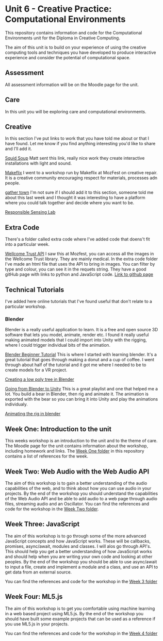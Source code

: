 # Unit 6 - Creative Practice: Computational Environments
This repository contains information and code for the Computational Environments unit for the Diploma in Creative Computing.

The aim of this unit is to build on your experience of using the creative computing tools and techniques you have developed to produce interactive experience and consider the potential of computational space.

## Assessment
All assessment information will be on the Moodle page for the unit.

## Care
In this unit you will be exploring care and computational environments.

## Creative
In this section I've put links to work that you have told me about or that I have found. Let me know if you find anything interesting you'd like to share and I'll add it.

[Squid Soup](https://www.squidsoup.org/)
Matt sent this link, really nice work they create interactive installations with light and sound.

[Makeflix](https://www.makeflix.org/)
I went to a workshop run by Makeflix at MozFest on creative repair. It is a creative community encouraging respect for materials, processes adn people.

[gather town](https://gather.town/i/r6ExxTtM) I'm not sure if I should add it to this section, someone told me about this last week and I thought it was interesting to have a platform where you could talk together and decide where you want to be.

[Responsible Sensing Lab](https://www.ams-institute.org/urban-challenges/urban-data-intelligence/responsible-sensing-lab/)

## Extra Code
There's a folder called extra code where I've added code that doens't fit into a particular week. 

[Wellcome Trust API](https://developers.wellcomecollection.org/)
I saw this at Mozfest, you can access all the images in the Wellcome Trust library. They are mainly medical. In the extra code folder I've made an html file that uses the API to bring in images. You can filter by type and colour, you can see it in the requets string. They have a good gitHub page with links to python and JavaScript code. [Link to github page](https://github.com/wellcomecollection/mozfest)

## Technical Tutorials
I've added here online tutorials that I've found useful that don't relate to a particular workshop. 

### Blender
Blender is a really useful application to learn. It is a free and open source 3D software that lets you model, animate, render etc. I found it really useful making animated models that I could import into Unity with the rigging, where I could trigger individual bits of the animation.

[Blender Beginner Tutorial](https://www.youtube.com/watch?v=TPrnSACiTJ4)
This is where I started with learning blender. It's a great tutorial that goes through making a donut and a cup of coffee. I went through about half of the tutorial and it got me where I needed to be to create models for a VR project.

[Creating a low poly tree in Blender](https://www.youtube.com/watch?v=wB0VgyN8tOw)

[Going from Blender to Unity](https://www.youtube.com/watch?v=B31fb5efsM4&list=PLA6Gf0nq2Gh4AVFeqUL7xUfoxASM6izh5) This is a great playlist and one that helped me a lot. You build a bear in Blender, then rig and animate it. The animation is exported with the bear so you can bring it into Unity and play the animations individualy.

[Animating the rig in blender](https://www.youtube.com/watch?v=weMes839wlc)

## Week One: Introduction to the unit
This weeks workshop is an introduction to the unit and to the theme of care. The Moodle page for the unit contains information about the workshop, including homework and links. The [Week One folder](https://github.com/developdata/CCIDiploma-Unit6/tree/main/Week%20One%20Introduction) in this repository contains a list of references for the week.

## Week Two: Web Audio with the Web Audio API
The aim of this workshop is to gain a better understanding of the audio capabilities of the web, and to think about how you can use audio in your projects. By the end of the workshop you should understand the capabilities of the Web Audio API and be able to add audio to a web page through audio files, streaming audio and an Oscillator. You can find the references and code for the workshop in the [Week Two folder](https://github.com/developdata/CCIDiploma-Unit6/tree/main/Week%20Two%20Audio).

## Week Three: JavaScript
The aim of this workshop is to go through some of the more advanced JavaScript concepts and how JavaScript works. These will be callbacks, promises, async/await, modules and classes. I will alos go through API's. This should help you get a better understanding of how JavaScript works and should help when you are writing your own code and looking at other peoples. By the end of the workshop you should be able to use async/await to input a file, create and implement a module and a class, and use an API to get data from an external source.

 You can find the references and code for the workshop in the [Week 3 folder](https://github.com/developdata/CCIDiploma-Unit6/tree/main/Week%203%20JavaScript)

 ## Week Four: ML5.js
 The aim of this workshop is to get you comfortable using machine learning in a web based project using ML5.js. By the end of the workshop you should have built some example projects that can be used as a reference if you use ML5.js in your projects.

 You can find the references and code for the workshop in the [Week 4 folder](https://github.com/developdata/CCIDiploma-Unit6/tree/main/Week%204%20ml5.js)